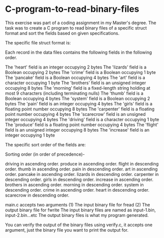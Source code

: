 # C-program-to-read-binary-files

This exercise was part of a coding assignment in my Master's degree. The task was to create a C program to read binary files of a specific struct format and sort the fields based on given specifications. 

The specific file struct format is:

Each record in the data files contains the following fields in the following order.


The 'heart' field is an integer occupying 2 bytes
The 'lizards' field is a Boolean occupying 2 bytes
The 'crime' field is a Boolean occupying 1 byte
The 'pancake' field is a Boolean occupying 4 bytes
The 'art' field is a character occupying 1 byte
The 'brothers' field is an unsigned integer occupying 8 bytes
The 'morning' field is a fixed-length string holding at most 9 characters (including terminating nulls)
The 'thumb' field is a Boolean occupying 4 bytes
The 'system' field is a Boolean occupying 2 bytes
The 'pain' field is an integer occupying 4 bytes
The 'girls' field is a floating point number occupying 8 bytes
The 'carpenter' field is a floating point number occupying 4 bytes
The 'scarecrow' field is an unsigned integer occupying 4 bytes
The 'driving' field is a character occupying 1 byte
The 'produce' field is a floating point number occupying 4 bytes
The 'flight' field is an unsigned integer occupying 8 bytes
The 'increase' field is an integer occupying 1 byte

The specific sort order of the fields are:

Sorting order (in order of precedence)-

driving in ascending order.
produce in ascending order.
flight in descending order.
thumb in ascending order.
pain in descending order.
art in ascending order.
pancake in ascending order.
lizards in descending order.
carpenter in descending order.
girls in descending order.
increase in ascending order.
brothers in ascending order.
morning in descending order.
system in descending order.
crime in ascending order.
heart in descending order.
scarecrow in descending order.

main.c accepts two arguments (1) The input binary file for fread (2) The output binary file for fwrite
The input binary files are named as input-1.bin, input-2.bin...etc
The output binary files is what my program generated.

You can verify the output of the binary files using verify.c, it accepts one argument, just the binary file you want to print the output for.


